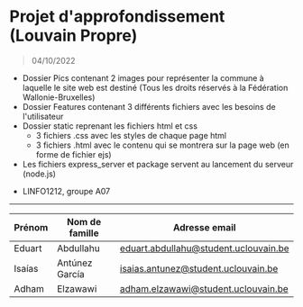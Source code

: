 # Projet d'approfondissement (Louvain Propre)
> 04/10/2022
- Dossier Pics contenant 2 images pour représenter la commune à laquelle le site web est destiné (Tous les droits réservés à la Fédération Wallonie-Bruxelles)
- Dossier Features contenant 3 différents fichiers avec les besoins de l'utilisateur
- Dossier static reprenant les fichiers html et css
    * 3 fichiers .css avec les styles de chaque page html
    * 3 fichiers .html avec le contenu qui se montrera sur la page web (en forme de fichier ejs)
- Les fichiers express_server et package servent au lancement du serveur (node.js)
* LINFO1212, groupe A07
***
|Prénom|Nom de famille|Adresse email|
|------|--------------|-------------|
|Eduart|Abdullahu|eduart.abdullahu@student.uclouvain.be|
|Isaías|Antúnez García|isaias.antunez@student.uclouvain.be|
|Adham|Elzawawi|adham.elzawawi@student.uclouvain.be|